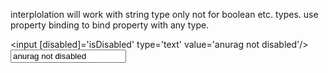 interplolation will work with string type only not for boolean etc. types.
use property binding to bind property with any type.
   <!-- property binding-->
  <input [disabled]='isDisabled' type='text' value='anurag not disabled'/>
  <input bind-disabled='isDisabled' type='text' value='anurag not disabled'/>